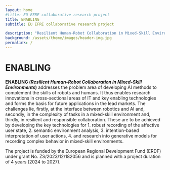 ```yaml
---
layout: home
#title: EU EFRE collaborative research project 
title: ENABLING 
subtitle: EU EFRE collaborative research project 

description: "Resilient Human-Robot Collaboration in Mixed-Skill Environments"
background: /assets/theme/images/header-img.jpg
permalink: /
---
```

# ENABLING
**ENABLING (*Resilient Human-Robot Collaboration in Mixed-Skill Environments*)** addresses the problem area of developing AI methods to complement the skills of robots and humans. It thus enables research innovations in cross-sectional areas of IT and key enabling technologies and forms the basis for future applications in the lead markets. The challenges lie, firstly, at the interface between robotics and AI and, secondly, in the complexity of tasks in a mixed-skill environment and, thirdly, in resilient and responsible collaboration. These are to be achieved by developing the key technologies for 1. robust recording of the affective user state, 2. semantic environment analysis, 3. intention-based interpretation of user actions, 4. and research into generative models for recording complex behavior in mixed-skill environments.


The project is funded by the European Regional Development Fund (ERDF) under grant No. ZS/2023/12/182056 and is planned with a project duration of 4 years (2024 to 2027).